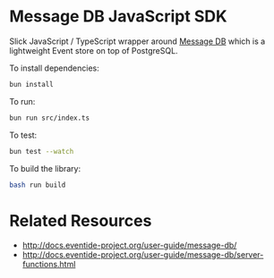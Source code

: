 # Message DB JavaScript SDK

Slick JavaScript / TypeScript wrapper around [Message DB](https://github.com/message-db/message-db) which is a lightweight Event store on top of PostgreSQL.

To install dependencies:

```bash
bun install
```

To run:

```bash
bun run src/index.ts
```

To test:

```bash
bun test --watch
```

To build the library:

```bash
bash run build
```

# Related Resources

* http://docs.eventide-project.org/user-guide/message-db/
* http://docs.eventide-project.org/user-guide/message-db/server-functions.html

